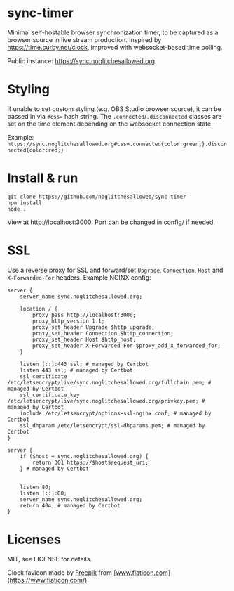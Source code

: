 # sync-timer

Minimal self-hostable browser synchronization timer, to be captured as a browser source in live stream production. Inspired by https://time.curby.net/clock, improved with websocket-based time polling.

Public instance: https://sync.noglitchesallowed.org

# Styling

If unable to set custom styling (e.g. OBS Studio browser source), it can be passed in via `#css=` hash string. The `.connected`/`.disconnected` classes are set on the time element depending on the websocket connection state.

Example: `https://sync.noglitchesallowed.org#css=.connected{color:green;}.disconnected{color:red;}`

# Install & run

```
git clone https://github.com/noglitchesallowed/sync-timer
npm install
node .
```

View at http://localhost:3000. Port can be changed in config/ if needed.

# SSL

Use a reverse proxy for SSL and forward/set `Upgrade`, `Connection`, `Host` and `X-Forwarded-For` headers. Example NGINX config:

```
server {
    server_name sync.noglitchesallowed.org;

    location / {
        proxy_pass http://localhost:3000;
        proxy_http_version 1.1;
        proxy_set_header Upgrade $http_upgrade;
        proxy_set_header Connection $http_connection;
        proxy_set_header Host $http_host;
        proxy_set_header X-Forwarded-For $proxy_add_x_forwarded_for;
    }

    listen [::]:443 ssl; # managed by Certbot
    listen 443 ssl; # managed by Certbot
    ssl_certificate /etc/letsencrypt/live/sync.noglitchesallowed.org/fullchain.pem; # managed by Certbot
    ssl_certificate_key /etc/letsencrypt/live/sync.noglitchesallowed.org/privkey.pem; # managed by Certbot
    include /etc/letsencrypt/options-ssl-nginx.conf; # managed by Certbot
    ssl_dhparam /etc/letsencrypt/ssl-dhparams.pem; # managed by Certbot
}

server {
    if ($host = sync.noglitchesallowed.org) {
        return 301 https://$host$request_uri;
    } # managed by Certbot


    listen 80;
    listen [::]:80;
    server_name sync.noglitchesallowed.org;
    return 404; # managed by Certbot
}
```

# Licenses

MIT, see LICENSE for details.

Clock favicon made by [Freepik](https://www.freepik.com) from [www.flaticon.com](https://www.flaticon.com/)